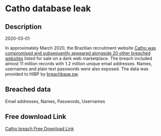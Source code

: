 # Catho database leak

## Description

2020-03-01

In approximately March 2020, the Brazilian recruitment website <a href="https://www.binarydefense.com/threat_watch/shinyhunters-serving-up-21-new-compromised-databases/" target="_blank" rel="noopener">Catho was compromised and subsequently appeared alongside 20 other breached websites</a> listed for sale on a dark web marketplace. The breach included almost 11 million records with 1.2 million unique email addresses. Names, usernames and plain text passwords were also exposed. The data was provided to HIBP by <a href="https://breachbase.pw/" target="_blank" rel="noopener">breachbase.pw</a>.

## Breached data

Email addresses, Names, Passwords, Usernames

## Free download Link

[Catho breach Free Download Link](https://tinyurl.com/2b2k277t)